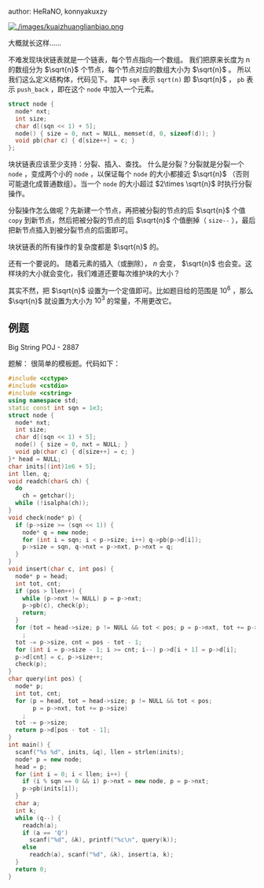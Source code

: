 author: HeRaNO, konnyakuxzy

 [![./images/kuaizhuanglianbiao.png](./images/kuaizhuanglianbiao.png "./images/kuaizhuanglianbiao.png")](./images/kuaizhuanglianbiao.png "./images/kuaizhuanglianbiao.png") 

大概就长这样……

不难发现块状链表就是一个链表，每个节点指向一个数组。
我们把原来长度为 n 的数组分为 $\sqrt{n}$ 个节点，每个节点对应的数组大小为 $\sqrt{n}$ 。
所以我们这么定义结构体，代码见下。
其中 `sqn` 表示 `sqrt(n)` 即 $\sqrt{n}$ ， `pb` 表示 `push_back` ，即在这个 `node` 中加入一个元素。

```cpp
struct node {
  node* nxt;
  int size;
  char d[(sqn << 1) + 5];
  node() { size = 0, nxt = NULL, memset(d, 0, sizeof(d)); }
  void pb(char c) { d[size++] = c; }
};
```

块状链表应该至少支持：分裂、插入、查找。
什么是分裂？分裂就是分裂一个 `node` ，变成两个小的 `node` ，以保证每个 `node` 的大小都接近 $\sqrt{n}$ （否则可能退化成普通数组）。当一个 `node` 的大小超过 $2\times \sqrt{n}$ 时执行分裂操作。

分裂操作怎么做呢？先新建一个节点，再把被分裂的节点的后 $\sqrt{n}$ 个值 `copy` 到新节点，然后把被分裂的节点的后 $\sqrt{n}$ 个值删掉（ `size--` ），最后把新节点插入到被分裂节点的后面即可。

块状链表的所有操作的复杂度都是 $\sqrt{n}$ 的。

还有一个要说的。
随着元素的插入（或删除）， $n$ 会变， $\sqrt{n}$ 也会变。这样块的大小就会变化，我们难道还要每次维护块的大小？

其实不然，把 $\sqrt{n}$ 设置为一个定值即可。比如题目给的范围是 $10^6$ ，那么 $\sqrt{n}$ 就设置为大小为 $10^3$ 的常量，不用更改它。

## 例题

Big String POJ - 2887

题解：
很简单的模板题。代码如下：

```cpp
#include <cctype>
#include <cstdio>
#include <cstring>
using namespace std;
static const int sqn = 1e3;
struct node {
  node* nxt;
  int size;
  char d[(sqn << 1) + 5];
  node() { size = 0, nxt = NULL; }
  void pb(char c) { d[size++] = c; }
}* head = NULL;
char inits[(int)1e6 + 5];
int llen, q;
void readch(char& ch) {
  do
    ch = getchar();
  while (!isalpha(ch));
}
void check(node* p) {
  if (p->size >= (sqn << 1)) {
    node* q = new node;
    for (int i = sqn; i < p->size; i++) q->pb(p->d[i]);
    p->size = sqn, q->nxt = p->nxt, p->nxt = q;
  }
}
void insert(char c, int pos) {
  node* p = head;
  int tot, cnt;
  if (pos > llen++) {
    while (p->nxt != NULL) p = p->nxt;
    p->pb(c), check(p);
    return;
  }
  for (tot = head->size; p != NULL && tot < pos; p = p->nxt, tot += p->size)
    ;
  tot -= p->size, cnt = pos - tot - 1;
  for (int i = p->size - 1; i >= cnt; i--) p->d[i + 1] = p->d[i];
  p->d[cnt] = c, p->size++;
  check(p);
}
char query(int pos) {
  node* p;
  int tot, cnt;
  for (p = head, tot = head->size; p != NULL && tot < pos;
       p = p->nxt, tot += p->size)
    ;
  tot -= p->size;
  return p->d[pos - tot - 1];
}
int main() {
  scanf("%s %d", inits, &q), llen = strlen(inits);
  node* p = new node;
  head = p;
  for (int i = 0; i < llen; i++) {
    if (i % sqn == 0 && i) p->nxt = new node, p = p->nxt;
    p->pb(inits[i]);
  }
  char a;
  int k;
  while (q--) {
    readch(a);
    if (a == 'Q')
      scanf("%d", &k), printf("%c\n", query(k));
    else
      readch(a), scanf("%d", &k), insert(a, k);
  }
  return 0;
}
```
